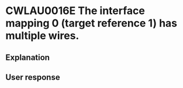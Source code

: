 # CWLAU0016E The interface mapping 0 (target reference 1) has multiple wires.

## Explanation

## User response